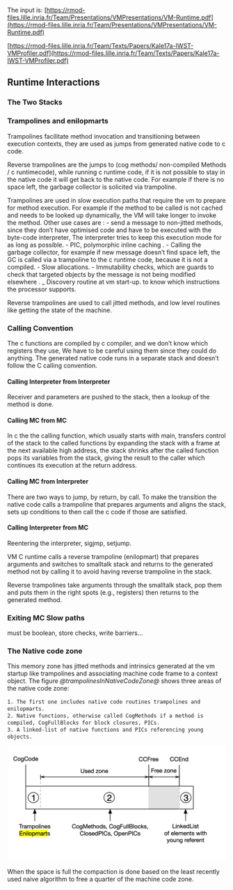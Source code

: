 The input is: [https://rmod-files.lille.inria.fr/Team/Presentations/VMPresentations/VM-Runtime.pdf](https://rmod-files.lille.inria.fr/Team/Presentations/VMPresentations/VM-Runtime.pdf)

[https://rmod-files.lille.inria.fr/Team/Texts/Papers/Kale17a-IWST-VMProfiler.pdf](https://rmod-files.lille.inria.fr/Team/Texts/Papers/Kale17a-IWST-VMProfiler.pdf)
## Runtime Interactions


### The Two Stacks

### Trampolines and enilopmarts
Trampolines facilitate method invocation and transitioning between execution contexts, they are used as jumps from generated native code to c code.

Reverse trampolines are the jumps to (cog methods/ non-compiled Methods / c runtimecode), while running c runtime code, if it is not possible to stay in the native code it will get back to the native code. For example if there is no space left, the garbage collector is solicited via trampoline.

Trampolines are used in slow execution paths that require the vm to prepare for method execution. For example if the method to be called is not cached and needs to be looked up dynamically, the VM will take longer to invoke the method.
Other use cases are :
	- send a message to non-jitted methods, since they don’t have optimised code and have to be executed with the byte-code interpreter, The interpreter tries to keep this execution mode for as long as possible.
	- PIC, polymorphic inline caching .
	- Calling the garbage collector, for example if new message doesn’t find space left, the GC is called via a trampoline to the c runtime code, because it is not a compiled.
	- Slow allocations.
	- Immutability checks, which are guards to check that targeted objects by the message is not being modified elsewhere .
    _ Discovery routine at vm start-up. to know which instructions the processor supports.


Reverse trampolines are used to call jitted methods, and low level routines like getting the state of the machine.

### Calling Convention


The c functions are compiled by c compiler, and we don’t know which registers they use, We have to be careful using them since they could do anything. The generated native code runs in a separate stack and doesn’t follow the C calling convention. 



	


#### Calling Interpreter from Interpreter

Receiver and parameters are pushed to the stack, then a lookup of the method is done.

#### Calling MC from MC

In c the the calling function, which usually starts with main, transfers control of the stack to the called functions by expanding the stack with a frame at the next available high address, the stack shrinks after the called function pops its variables from the stack, giving the result to the caller which continues its execution at the return address.

#### Calling MC from Interpreter

There are two ways to jump, by return, by call.
To make the transition the native code calls a trampoline that prepares arguments and aligns the stack, sets up conditions to then call the c code if those are satisfied.

#### Calling Interpreter from MC

Reentering the interpreter, sigjmp, setjump.

VM C runtime calls a reverse trampoline (enilopmart) that prepares arguments and switches to smalltalk stack and returns to the generated method not by calling it to avoid having reverse trampoline in the stack.

Reverse trampolines take arguments through the smalltalk stack, pop them and puts them in the right spots (e.g., registers) then returns to the generated method.

### Exiting MC Slow paths

must be boolean, store checks, write barriers...


### The Native code zone

This memory zone has jitted methods and intrinsics generated at the vm startup like trampolines and associating machine code frame to a context object.
 The figure *@trampolinesInNativeCodeZone@* shows three areas of the native code zone:

    1. The first one includes native code routines trampolines and enilopmarts. 
    2. Native functions, otherwise called CogMethods if a method is compiled, CogFullBlocks for block closures, PICs.
    3. A linked-list of native functions and PICs referencing young objects.
![ Native code zone. %width=50&anchor=trampolinesInNativeCodeZone](trampolinesMemory.png)

When the space is full the compaction is done based on the least recently used naive algorithm to free a quarter of the machine code zone.